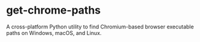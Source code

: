 # get-chrome-paths
A cross-platform Python utility to find Chromium-based browser executable paths on Windows, macOS, and Linux.
